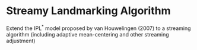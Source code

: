 # Streamy Landmarking Algorithm

Extend the IPL<sup>*</sup> model proposed by van Houwelingen (2007) to a streaming algorithm (including adaptive mean-centering and other streaming adjustment)
